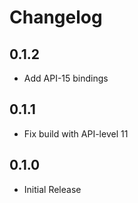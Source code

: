 # Changelog

## 0.1.2

- Add API-15 bindings

## 0.1.1

- Fix build with API-level 11

## 0.1.0

- Initial Release
